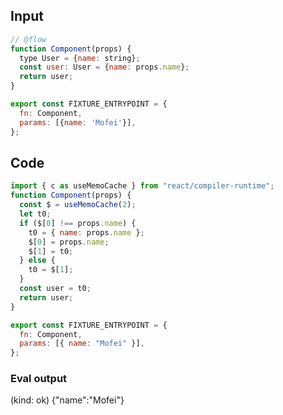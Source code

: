 
## Input

```javascript
// @flow
function Component(props) {
  type User = {name: string};
  const user: User = {name: props.name};
  return user;
}

export const FIXTURE_ENTRYPOINT = {
  fn: Component,
  params: [{name: 'Mofei'}],
};
```

## Code

```javascript
import { c as useMemoCache } from "react/compiler-runtime";
function Component(props) {
  const $ = useMemoCache(2);
  let t0;
  if ($[0] !== props.name) {
    t0 = { name: props.name };
    $[0] = props.name;
    $[1] = t0;
  } else {
    t0 = $[1];
  }
  const user = t0;
  return user;
}

export const FIXTURE_ENTRYPOINT = {
  fn: Component,
  params: [{ name: "Mofei" }],
};

```
      
### Eval output
(kind: ok) {"name":"Mofei"}